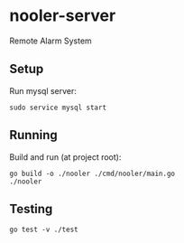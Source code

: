 # nooler-server
Remote Alarm System

## Setup
Run mysql server:
```
sudo service mysql start
```

## Running 
Build and run (at project root):
```
go build -o ./nooler ./cmd/nooler/main.go
./nooler
```

## Testing
```
go test -v ./test
```